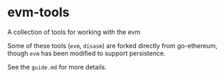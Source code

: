 # evm-tools
A collection of tools for working with the evm

Some of these tools (`evm`, `disasm`) are forked directly from go-ethereum,
though `evm` has been modified to support persistence.

See the `guide.md` for more details.
